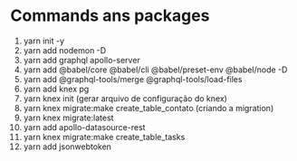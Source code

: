 # Commands ans packages
1. yarn init -y
2. yarn add nodemon -D 
3. yarn add graphql apollo-server
4. yarn add @babel/core @babel/cli @babel/preset-env @babel/node -D
5. yarn add @graphql-tools/merge @graphql-tools/load-files
6. yarn add knex pg
7. yarn knex init  (gerar arquivo de configuração do knex)
8. yarn knex migrate:make create_table_contato (criando a migration)
9. yarn knex migrate:latest
10. yarn add apollo-datasource-rest
11. yarn knex migrate:make create_table_tasks
12. yarn add jsonwebtoken

